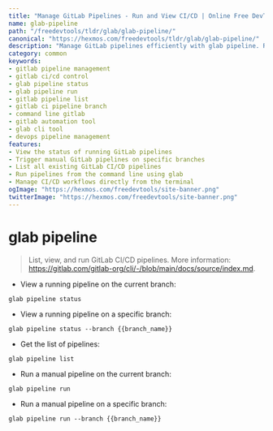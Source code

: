 ```yaml
---
title: "Manage GitLab Pipelines - Run and View CI/CD | Online Free DevTools by Hexmos"
name: glab-pipeline
path: "/freedevtools/tldr/glab/glab-pipeline/"
canonical: "https://hexmos.com/freedevtools/tldr/glab/glab-pipeline/"
description: "Manage GitLab pipelines efficiently with glab pipeline. Run CI/CD pipelines, view pipeline status, and list all pipelines. Free online tool, no registration required."
category: common
keywords:
- gitlab pipeline management
- gitlab ci/cd control
- glab pipeline status
- glab pipeline run
- gitlab pipeline list
- gitlab ci pipeline branch
- command line gitlab
- gitlab automation tool
- glab cli tool
- devops pipeline management
features:
- View the status of running GitLab pipelines
- Trigger manual GitLab pipelines on specific branches
- List all existing GitLab CI/CD pipelines
- Run pipelines from the command line using glab
- Manage CI/CD workflows directly from the terminal
ogImage: "https://hexmos.com/freedevtools/site-banner.png"
twitterImage: "https://hexmos.com/freedevtools/site-banner.png"
---
```


# glab pipeline

> List, view, and run GitLab CI/CD pipelines.
> More information: <https://gitlab.com/gitlab-org/cli/-/blob/main/docs/source/index.md>.

- View a running pipeline on the current branch:

`glab pipeline status`

- View a running pipeline on a specific branch:

`glab pipeline status --branch {{branch_name}}`

- Get the list of pipelines:

`glab pipeline list`

- Run a manual pipeline on the current branch:

`glab pipeline run`

- Run a manual pipeline on a specific branch:

`glab pipeline run --branch {{branch_name}}`
